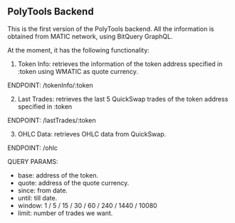 PolyTools Backend
-----------------

This is the first version of the PolyTools backend. All the information is obtained from MATIC network, using BitQuery GraphQL.

At the moment, it has the following functionality:

1. Token Info: retrieves the information of the token address specified in :token using WMATIC as quote currency.

ENDPOINT: /tokenInfo/:token

2. Last Trades: retrieves the last 5 QuickSwap trades of the token address specified in :token

ENDPOINT: /lastTrades/:token

3. OHLC Data: retrieves OHLC data from QuickSwap.

ENDPOINT: /ohlc

QUERY PARAMS:

* base: address of the token.
* quote: address of the quote currency.
* since: from date.
* until: till date.
* window: 1 / 5 / 15 / 30 / 60 / 240 / 1440 / 10080
* limit: number of trades we want.